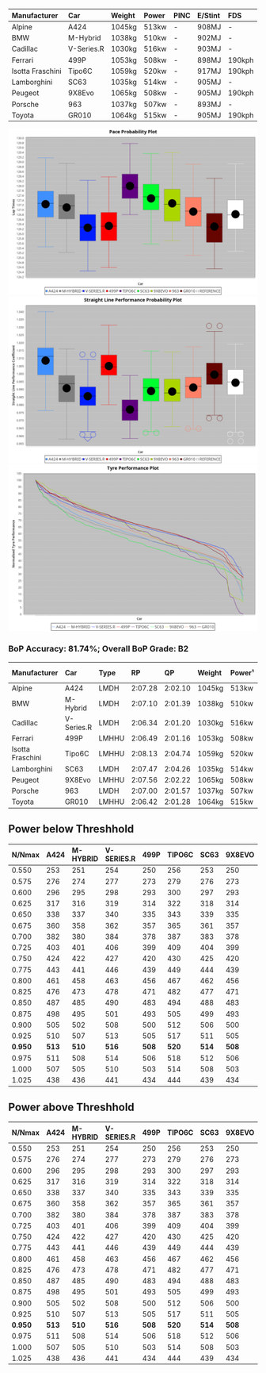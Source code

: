 | Manufacturer     | Car        | Weight | Power | PINC    | E/Stint | FDS     |
|:-|:-|:-|:-|:-|:-|:-|
| Alpine           | A424       | 1045kg | 513kw |    -    | 908MJ   |    -    |
| BMW              | M-Hybrid   | 1038kg | 510kw |    -    | 902MJ   |    -    |
| Cadillac         | V-Series.R | 1030kg | 516kw |    -    | 903MJ   |    -    |
| Ferrari          | 499P       | 1053kg | 508kw |    -    | 898MJ   | 190kph  |
| Isotta Fraschini | Tipo6C     | 1059kg | 520kw |    -    | 917MJ   | 190kph  |
| Lamborghini      | SC63       | 1035kg | 514kw |    -    | 905MJ   |    -    |
| Peugeot          | 9X8Evo     | 1065kg | 508kw |    -    | 905MJ   | 190kph  |
| Porsche          | 963        | 1037kg | 507kw |    -    | 893MJ   |    -    |
| Toyota           | GR010      | 1064kg | 515kw |    -    | 905MJ   | 190kph  |

![PACECHART](./IMG/OFFICIAL.png)
![STRAIGHTLINEPERFORMANCECHART](./IMG/OFFICIAL_sp.png)
![TYREPERFORMANCECHART](./IMG/OFFICIAL_tw.png)

### BoP Accuracy: 81.74%; Overall BoP Grade: B2
| Manufacturer     | Car        | Type  | RP      | QP      | Weight | Power¹ | Threshhold | PINC    | Power² | E/Stint | AVG Vmax  | FDS     | RDLC | L/Stint | BOP-Grade | Model Accuracy | Model Points | Match%  | SimDiff |
|:-|:-|:-|:-|:-|:-|:-|:-|:-|:-|:-|:-|:-|:-|:-|:-|:-|:-|:-|:-|
| Alpine           | A424       | LMDH  | 2:07.28 | 2:02.10 | 1045kg | 513kw  | 210.0kph   |    -    | 513kw  |  908MJ  | 310.78kph |    -    | 1.01 | 25      | +B1       | 86.43%         | 618          | 88.70%  | ±2.41s  |
| BMW              | M-Hybrid   | LMDH  | 2:07.10 | 2:01.39 | 1038kg | 510kw  | 210.0kph   |    -    | 510kw  |  902MJ  | 308.02kph |    -    | 1.02 | 25      | +A2       | 93.77%         | 1672         | 92.23%  | ±2.67s  |
| Cadillac         | V-Series.R | LMDH  | 2:06.34 | 2:01.20 | 1030kg | 516kw  | 210.0kph   |    -    | 516kw  |  903MJ  | 307.15kph |    -    | 1.03 | 25      | -C2       | 83.12%         | 1921         | 74.45%  | ±3.33s  |
| Ferrari          | 499P       | LMHHU | 2:06.49 | 2:01.16 | 1053kg | 508kw  | 210.0kph   |    -    | 508kw  |  898MJ  | 309.01kph | 190kph  | 1.04 | 25      | -B1       | 69.49%         | 1950         | 89.37%  | ±2.92s  |
| Isotta Fraschini | Tipo6C     | LMHHU | 2:08.13 | 2:04.74 | 1059kg | 520kw  | 210.0kph   |    -    | 520kw  |  917MJ  | 305.90kph | 190kph  | 1.04 | 25      | +Ω1       | 73.56%         | 64           | 28.01%  | ±2.88s  |
| Lamborghini      | SC63       | LMDH  | 2:07.47 | 2:04.26 | 1035kg | 514kw  | 210.0kph   |    -    | 514kw  |  905MJ  | 308.21kph |    -    | 1.05 | 25      | +C1       | 95.82%         | 459          | 79.24%  | ±2.70s  |
| Peugeot          | 9X8Evo     | LMHHU | 2:07.56 | 2:02.22 | 1065kg | 508kw  | 210.0kph   |    -    | 508kw  |  905MJ  | 306.09kph | 190kph  | 0.99 | 25      | ~A1       | 66.97%         | 221          | 100.00% | ±2.84s  |
| Porsche          | 963        | LMDH  | 2:07.00 | 2:01.57 | 1037kg | 507kw  | 210.0kph   |    -    | 507kw  |  893MJ  | 307.44kph |    -    | 1.02 | 25      | ~A1       | 81.02%         | 5243         | 100.00% | ±2.17s  |
| Toyota           | GR010      | LMHHU | 2:06.42 | 2:01.28 | 1064kg | 515kw  | 210.0kph   |    -    | 515kw  |  905MJ  | 308.10kph | 190kph  | 1.02 | 25      | -B2       | 73.70%         | 2701         | 83.63%  | ±3.33s  |

## Power below Threshhold
| N/Nmax    | A424    | M-HYBRID | V-SERIES.R | 499P    | TIPO6C  | SC63    | 9X8EVO  | 963     | GR010   |
|:-|:-|:-|:-|:-|:-|:-|:-|:-|:-|
|  0.550    |  253    |  251     |  254       |  250    |  256    |  253    |  250    |  250    |  254    |
|  0.575    |  276    |  274     |  277       |  273    |  279    |  276    |  273    |  273    |  277    |
|  0.600    |  296    |  295     |  298       |  293    |  300    |  297    |  293    |  293    |  297    |
|  0.625    |  317    |  316     |  319       |  314    |  322    |  318    |  314    |  314    |  319    |
|  0.650    |  338    |  337     |  340       |  335    |  343    |  339    |  335    |  335    |  340    |
|  0.675    |  360    |  358     |  362       |  357    |  365    |  361    |  357    |  356    |  362    |
|  0.700    |  382    |  380     |  384       |  378    |  387    |  383    |  378    |  377    |  383    |
|  0.725    |  403    |  401     |  406       |  399    |  409    |  404    |  399    |  399    |  405    |
|  0.750    |  424    |  422     |  427       |  420    |  430    |  425    |  420    |  419    |  426    |
|  0.775    |  443    |  441     |  446       |  439    |  449    |  444    |  439    |  438    |  445    |
|  0.800    |  461    |  458     |  463       |  456    |  467    |  462    |  456    |  455    |  463    |
|  0.825    |  476    |  473     |  478       |  471    |  482    |  477    |  471    |  470    |  478    |
|  0.850    |  487    |  485     |  490       |  483    |  494    |  488    |  483    |  482    |  489    |
|  0.875    |  498    |  495     |  501       |  493    |  505    |  499    |  493    |  492    |  500    |
|  0.900    |  505    |  502     |  508       |  500    |  512    |  506    |  500    |  499    |  507    |
|  0.925    |  510    |  507     |  513       |  505    |  517    |  511    |  505    |  504    |  512    |
| **0.950** | **513** | **510**  | **516**    | **508** | **520** | **514** | **508** | **507** | **515** |
|  0.975    |  511    |  508     |  514       |  506    |  518    |  512    |  506    |  505    |  513    |
|  1.000    |  507    |  505     |  510       |  503    |  514    |  508    |  503    |  502    |  509    |
|  1.025    |  438    |  436     |  441       |  434    |  444    |  439    |  434    |  433    |  440    |

## Power above Threshhold
| N/Nmax    | A424    | M-HYBRID | V-SERIES.R | 499P    | TIPO6C  | SC63    | 9X8EVO  | 963     | GR010   |
|:-|:-|:-|:-|:-|:-|:-|:-|:-|:-|
|  0.550    |  253    |  251     |  254       |  250    |  256    |  253    |  250    |  250    |  254    |
|  0.575    |  276    |  274     |  277       |  273    |  279    |  276    |  273    |  273    |  277    |
|  0.600    |  296    |  295     |  298       |  293    |  300    |  297    |  293    |  293    |  297    |
|  0.625    |  317    |  316     |  319       |  314    |  322    |  318    |  314    |  314    |  319    |
|  0.650    |  338    |  337     |  340       |  335    |  343    |  339    |  335    |  335    |  340    |
|  0.675    |  360    |  358     |  362       |  357    |  365    |  361    |  357    |  356    |  362    |
|  0.700    |  382    |  380     |  384       |  378    |  387    |  383    |  378    |  377    |  383    |
|  0.725    |  403    |  401     |  406       |  399    |  409    |  404    |  399    |  399    |  405    |
|  0.750    |  424    |  422     |  427       |  420    |  430    |  425    |  420    |  419    |  426    |
|  0.775    |  443    |  441     |  446       |  439    |  449    |  444    |  439    |  438    |  445    |
|  0.800    |  461    |  458     |  463       |  456    |  467    |  462    |  456    |  455    |  463    |
|  0.825    |  476    |  473     |  478       |  471    |  482    |  477    |  471    |  470    |  478    |
|  0.850    |  487    |  485     |  490       |  483    |  494    |  488    |  483    |  482    |  489    |
|  0.875    |  498    |  495     |  501       |  493    |  505    |  499    |  493    |  492    |  500    |
|  0.900    |  505    |  502     |  508       |  500    |  512    |  506    |  500    |  499    |  507    |
|  0.925    |  510    |  507     |  513       |  505    |  517    |  511    |  505    |  504    |  512    |
| **0.950** | **513** | **510**  | **516**    | **508** | **520** | **514** | **508** | **507** | **515** |
|  0.975    |  511    |  508     |  514       |  506    |  518    |  512    |  506    |  505    |  513    |
|  1.000    |  507    |  505     |  510       |  503    |  514    |  508    |  503    |  502    |  509    |
|  1.025    |  438    |  436     |  441       |  434    |  444    |  439    |  434    |  433    |  440    |
